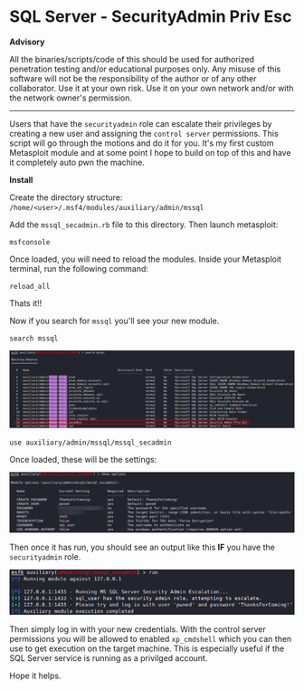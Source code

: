 # SQL Server - SecurityAdmin Priv Esc

**Advisory**

All the binaries/scripts/code of this should be used for authorized penetration testing and/or educational purposes only. Any misuse of this software will not be the responsibility of the author or of any other collaborator. Use it at your own risk. Use it on your own network and/or with the network owner's permission.
* * *

Users that have the `securityadmin` role can escalate their privileges by creating a new user and assigning the `control server` permissions. This script will go through the motions and do it for you. It's my first custom Metasploit module and at some point I hope to build on top of this and have it completely auto pwn the machine.

**Install**

Create the directory structure:
`/home/<user>/.msf4/modules/auxiliary/admin/mssql`

Add the `mssql_secadmin.rb` file to this directory. Then launch metasploit:
```
msfconsole
```
Once loaded, you will need to reload the modules. Inside your Metasploit terminal, run the following command:
```
reload_all
```
Thats it!!

Now if you search for `mssql` you'll see your new module.
```
search mssql
```
![](/search.png)

```
use auxiliary/admin/mssql/mssql_secadmin
```
Once loaded, these will be the settings:

![](/settings.png)

Then once it has run, you should see an output like this **IF** you have the `securityadmin` role.

![](/run.png)

Then simply log in with your new credentials. With the control server permissions you will be allowed to enabled `xp_cmdshell` which you can then use to get execution on the target machine. This is especially useful if the SQL Server service is running as a privilged account.

Hope it helps.
